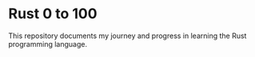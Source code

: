 # Rust 0 to 100

This repository documents my journey and progress in learning the Rust programming language.
